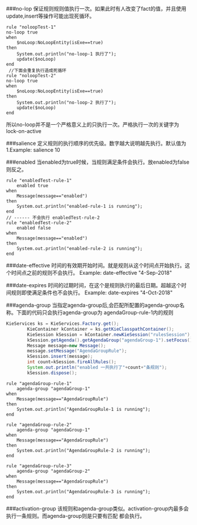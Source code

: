 ###no-lop
保证规则规则值执行一次。如果此时有人改变了fact的值，并且使用update,insert等操作可能出现死循环。
```drl
rule "noloopTest-1"
no-loop true
when
    $noLoop:NoLoopEntity(isExe==true)
then
    System.out.println("no-loop-1 执行了");
    update($noLoop)
end
 //下面会重复执行造成死循环
rule "noloopTest-2"
no-loop true
when
    $noLoop:NoLoopEntity(isExe==true)
then
    System.out.println("no-loop-2 执行了");
    update($noLoop)
end
```
所以no-loop并不是一个严格意义上的只执行一次。严格执行一次的关键字为lock-on-active

###salience
定义规则的执行顺序的优先级。数字越大说明越先执行。默认值为1.Example: salience 10

###enabled
当enabled为true时候，当规则满足条件会执行。放enabled为false则反之。
```drl
rule "enabledTest-rule-1"
    enabled true
when
    Message(message=="enabled")
then
    System.out.println("enabled-rule-1 is running");
end
// ------ 不会执行 enabledTest-rule-2
rule "enabledTest-rule-2"
    enabled false
when
    Message(message=="enabled")
then
    System.out.println("enabled-rule-2 is running");
end
```
###date-effective
时间的有效期开始时间。就是规则从这个时间点开始执行。这个时间点之前的规则不会执行。
Example: date-effective "4-Sep-2018"

###date-expires
时间的过期时间，在这个是规则执行的最后日期。超越这个时间规则即使满足条件也不会执行。
Example: date-expires "4-Oct-2018"

###agenda-group
当指定agenda-group后,会匹配所配置的agenda-group名称。下面的代码只会执行agenda-group为
agendaGroup-rule-1内的规则
```java
KieServices ks = KieServices.Factory.get();
        KieContainer kContainer = ks.getKieClasspathContainer();
        KieSession kSession = kContainer.newKieSession("rulesSession");
        kSession.getAgenda().getAgendaGroup("agendaGroup-1").setFocus();
        Message message=new Message();
        message.setMessage("AgendaGroupRule");
        kSession.insert(message);
        int count=kSession.fireAllRules();
        System.out.println("enabled 一共执行了"+count+"条规则");
        kSession.dispose();
```
```drl
rule "agendaGroup-rule-1"
    agenda-group "agendaGroup-1"
when
    Message(message=="AgendaGroupRule")
then
    System.out.println("AgendaGroupRule-1 is running");
end

rule "agendaGroup-rule-2"
    agenda-group "agendaGroup-1"
when
    Message(message=="AgendaGroupRule")
then
    System.out.println("AgendaGroupRule-2 is running");
end

rule "agendaGroup-rule-3"
    agenda-group "agendaGroup-2"
when
    Message(message=="AgendaGroupRule")
then
    System.out.println("AgendaGroupRule-3 is running");
end
```

###activation-group
该规则和agenda-group类似。activation-group内最多会执行一条规则。而agenda-group则是只要有匹配
都会执行。
